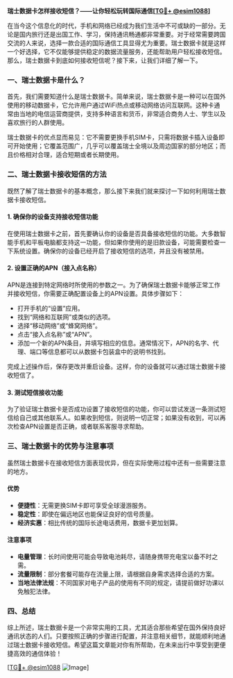 **瑞士数据卡怎样接收短信？——让你轻松玩转国际通信[[TG💪+ @esim1088](https://t.me/s/esim1088)]**

在当今这个信息化的时代，手机和网络已经成为我们生活中不可或缺的一部分。无论是国内旅行还是出国工作、学习，保持通讯畅通都非常重要。对于经常需要跨国交流的人来说，选择一款合适的国际通信工具显得尤为重要。瑞士数据卡就是这样一个好选择，它不仅能够提供稳定的数据流量服务，还能帮助用户轻松接收短信。那么，瑞士数据卡到底如何接收短信呢？接下来，让我们详细了解一下。

### 一、瑞士数据卡是什么？

首先，我们需要知道什么是瑞士数据卡。简单来说，瑞士数据卡是一种可以在国外使用的移动数据卡，它允许用户通过WiFi热点或移动网络访问互联网。这种卡通常由当地的电信运营商提供，支持多种语言和货币，非常适合商务人士、学生以及喜欢旅行的人群使用。

瑞士数据卡的优点显而易见：它不需要更换手机SIM卡，只需将数据卡插入设备即可开始使用；它覆盖范围广，几乎可以覆盖瑞士全境以及周边国家的部分地区；而且价格相对合理，适合短期或者长期使用。

### 二、瑞士数据卡接收短信的方法

既然了解了瑞士数据卡的基本概念，那么接下来我们就来探讨一下如何利用瑞士数据卡接收短信。

#### 1. 确保你的设备支持接收短信功能

在使用瑞士数据卡之前，首先要确认你的设备是否具备接收短信的功能。大多数智能手机和平板电脑都支持这一功能，但如果你使用的是旧款设备，可能需要检查一下系统设置。确保你的设备已经开启了接收短信的选项，并且没有被禁用。

#### 2. 设置正确的APN（接入点名称）

APN是连接到特定网络时所使用的参数之一。为了确保瑞士数据卡能够正常工作并接收短信，你需要正确配置设备上的APN设置。具体步骤如下：

- 打开手机的“设置”应用。
- 找到“网络和互联网”或类似的选项。
- 选择“移动网络”或“蜂窝网络”。
- 点击“接入点名称”或“APN”。
- 添加一个新的APN条目，并填写相应的信息。通常情况下，APN的名字、代理、端口等信息都可以从数据卡包装盒中的说明书找到。

完成上述操作后，保存更改并重启设备。这样，你的设备就可以通过瑞士数据卡接收短信了。

#### 3. 测试短信接收功能

为了验证瑞士数据卡是否成功设置了接收短信的功能，你可以尝试发送一条测试短信给自己或其他联系人。如果收到短信，则说明一切正常；如果没有收到，可以再次检查APN设置是否正确，或者联系客服寻求帮助。

### 三、瑞士数据卡的优势与注意事项

虽然瑞士数据卡在接收短信方面表现优异，但在实际使用过程中还有一些需要注意的地方。

#### 优势

- **便捷性**：无需更换SIM卡即可享受全球漫游服务。
- **稳定性**：即使在偏远地区也能保证良好的信号质量。
- **经济实惠**：相比传统的国际长途电话费用，数据卡更加划算。

#### 注意事项

- **电量管理**：长时间使用可能会导致电池耗尽，请随身携带充电宝以备不时之需。
- **流量限制**：部分套餐可能存在流量上限，请根据自身需求选择合适的方案。
- **当地法律法规**：不同国家对电子产品的使用有不同的规定，请提前做好功课以免触犯法律。

### 四、总结

综上所述，瑞士数据卡是一个非常实用的工具，尤其适合那些希望在国外保持良好通讯状态的人们。只要按照正确的步骤进行配置，并注意相关细节，就能顺利地通过瑞士数据卡接收短信。希望这篇文章能对你有所帮助，在未来出行中享受到更便捷高效的通信体验！

[[TG💪+ @esim1088](https://t.me/s/esim1088) ![Image](https://i.postimg.cc/4NQfJmqS/Snipaste-2025-05-13-00-14-12.png)]